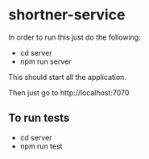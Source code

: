 # shortner-service

In order to run this just do the following:

- cd server
- npm run server

This should start all the application. 

Then just go to http://localhost:7070

## To run tests

- cd server
- npm run test
